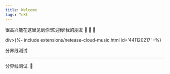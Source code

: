 ```yaml
---
title: Welcome
tags: TeXt
---
```


很高兴能在这里见到你!欢迎你!我的朋友 :ghost: :ghost: :ghost:



 div>{%- include extensions/netease-cloud-music.html id='441120217' -%}</div> 





分界线测试

<!--more-->

---

分界线测试. :star2:
